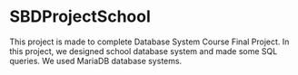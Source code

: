 # SBDProjectSchool
This project is made to complete Database System Course Final Project. In this project, we designed school database system and made some SQL queries. We used MariaDB database systems.

